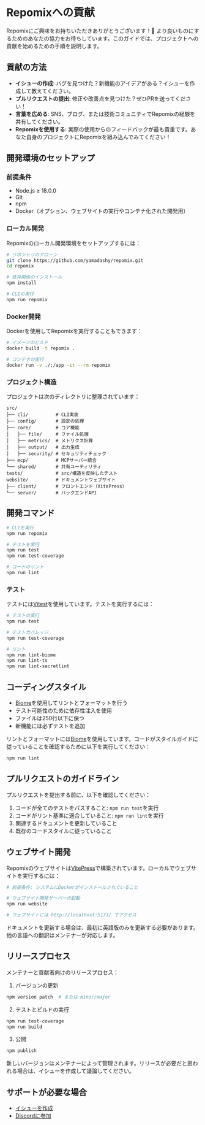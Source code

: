 # Repomixへの貢献

Repomixにご興味をお持ちいただきありがとうございます！🚀 より良いものにするためのあなたの協力をお待ちしています。このガイドでは、プロジェクトへの貢献を始めるための手順を説明します。

## 貢献の方法

- **イシューの作成**: バグを見つけた？新機能のアイデアがある？イシューを作成して教えてください。
- **プルリクエストの提出**: 修正や改善点を見つけた？ぜひPRを送ってください！
- **言葉を広める**: SNS、ブログ、または技術コミュニティでRepomixの経験を共有してください。
- **Repomixを使用する**: 実際の使用からのフィードバックが最も貴重です。あなた自身のプロジェクトにRepomixを組み込んでみてください！

## 開発環境のセットアップ

### 前提条件

- Node.js ≥ 18.0.0
- Git
- npm
- Docker（オプション、ウェブサイトの実行やコンテナ化された開発用）

### ローカル開発

Repomixのローカル開発環境をセットアップするには：

```bash
# リポジトリのクローン
git clone https://github.com/yamadashy/repomix.git
cd repomix

# 依存関係のインストール
npm install

# CLIの実行
npm run repomix
```

### Docker開発

Dockerを使用してRepomixを実行することもできます：

```bash
# イメージのビルド
docker build -t repomix .

# コンテナの実行
docker run -v ./:/app -it --rm repomix
```

### プロジェクト構造

プロジェクトは次のディレクトリに整理されています：

```
src/
├── cli/          # CLI実装
├── config/       # 設定の処理
├── core/         # コア機能
│   ├── file/     # ファイル処理
│   ├── metrics/  # メトリクス計算
│   ├── output/   # 出力生成
│   ├── security/ # セキュリティチェック
├── mcp/          # MCPサーバー統合
└── shared/       # 共有ユーティリティ
tests/            # src/構造を反映したテスト
website/          # ドキュメントウェブサイト
├── client/       # フロントエンド（VitePress）
└── server/       # バックエンドAPI
```

## 開発コマンド

```bash
# CLIを実行
npm run repomix

# テストを実行
npm run test
npm run test-coverage

# コードのリント
npm run lint
```

### テスト

テストには[Vitest](https://vitest.dev/)を使用しています。テストを実行するには：

```bash
# テストの実行
npm run test

# テストカバレッジ
npm run test-coverage

# リント
npm run lint-biome
npm run lint-ts
npm run lint-secretlint
```

## コーディングスタイル

- [Biome](https://biomejs.dev/)を使用してリントとフォーマットを行う
- テスト可能性のために依存性注入を使用
- ファイルは250行以下に保つ
- 新機能には必ずテストを追加

リントとフォーマットには[Biome](https://biomejs.dev/)を使用しています。コードがスタイルガイドに従っていることを確認するために以下を実行してください：

```bash
npm run lint
```

## プルリクエストのガイドライン

プルリクエストを提出する前に、以下を確認してください：

1. コードが全てのテストをパスすること: `npm run test`を実行
2. コードがリント基準に適合していること: `npm run lint`を実行
3. 関連するドキュメントを更新していること
4. 既存のコードスタイルに従っていること

## ウェブサイト開発

Repomixのウェブサイトは[VitePress](https://vitepress.dev/)で構築されています。ローカルでウェブサイトを実行するには：

```bash
# 前提条件: システムにDockerがインストールされていること

# ウェブサイト開発サーバーの起動
npm run website

# ウェブサイトには http://localhost:5173/ でアクセス
```

ドキュメントを更新する場合は、最初に英語版のみを更新する必要があります。他の言語への翻訳はメンテナーが対応します。

## リリースプロセス

メンテナーと貢献者向けのリリースプロセス：

1. バージョンの更新
```bash
npm version patch  # または minor/major
```

2. テストとビルドの実行
```bash
npm run test-coverage
npm run build
```

3. 公開
```bash
npm publish
```

新しいバージョンはメンテナーによって管理されます。リリースが必要だと思われる場合は、イシューを作成して議論してください。

## サポートが必要な場合

- [イシューを作成](https://github.com/yamadashy/repomix/issues)
- [Discordに参加](https://discord.gg/wNYzTwZFku)
